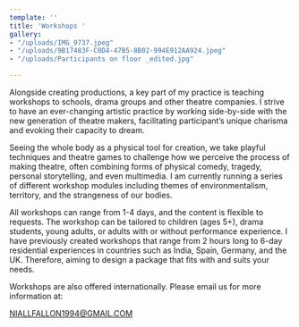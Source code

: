 ```yaml
---
template: ''
title: 'Workshops '
gallery:
- "/uploads/IMG_9737.jpeg"
- "/uploads/9B17483F-C0D4-47B5-8B02-994E912AA924.jpeg"
- "/uploads/Participants on floor _edited.jpg"

---
```

Alongside creating productions, a key part of my practice is teaching workshops to schools, drama groups and other theatre companies. I strive to have an ever-changing artistic practice by working side-by-side with the new generation of theatre makers, facilitating participant’s unique charisma and evoking their capacity to dream.

Seeing the whole body as a physical tool for creation, we take playful techniques and theatre games to challenge how we perceive the process of making theatre, often combining forms of physical comedy, tragedy, personal storytelling, and even multimedia. I am currently running a series of different workshop modules including themes of environmentalism, territory, and the strangeness of our bodies.

All workshops can range from 1-4 days, and the content is flexible to requests. The workshop can be tailored to children (ages 5+), drama students, young adults, or adults with or without performance experience. I have previously created workshops that range from 2 hours long to 6-day residential experiences in countries such as India, Spain, Germany, and the UK. Therefore, aiming to design a package that fits with and suits your needs.

Workshops are also offered internationally. Please email us for more information at:

[NIALLFALLON1994@GMAIL.COM]()
